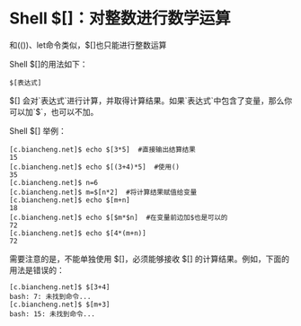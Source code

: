 # Shell $[]：对整数进行数学运算
和(())、let命令类似，$[]也只能进行整数运算

Shell $[]的用法如下：
```shell
$[表达式]
```
$[] 会对`表达式`进行计算，并取得计算结果。如果`表达式`中包含了变量，那么你可以加`$`，也可以不加。

Shell $[] 举例：
```shell
[c.biancheng.net]$ echo $[3*5]  #直接输出结算结果
15
[c.biancheng.net]$ echo $[(3+4)*5]  #使用()
35
[c.biancheng.net]$ n=6
[c.biancheng.net]$ m=$[n*2]  #将计算结果赋值给变量
[c.biancheng.net]$ echo $[m+n]
18
[c.biancheng.net]$ echo $[$m*$n]  #在变量前边加$也是可以的
72
[c.biancheng.net]$ echo $[4*(m+n)]
72
```
需要注意的是，不能单独使用 $[]，必须能够接收 $[] 的计算结果。例如，下面的用法是错误的：
```shell
[c.biancheng.net]$ $[3+4]
bash: 7: 未找到命令...
[c.biancheng.net]$ $[m+3]
bash: 15: 未找到命令...
```